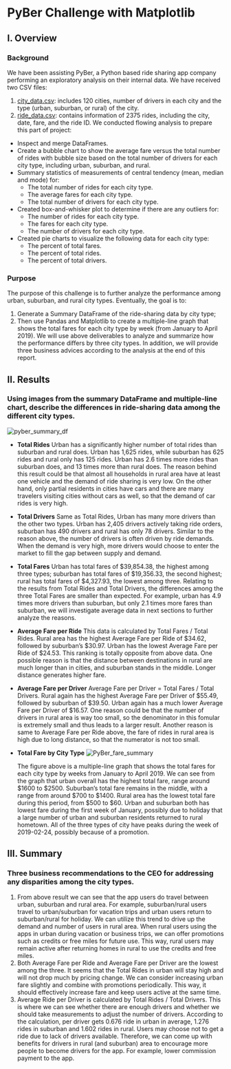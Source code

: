 # PyBer Challenge with Matplotlib

## I. Overview

### Background
We have been assisting PyBer, a Python based ride sharing app company performing an exploratory analysis on their internal data. We have received two CSV files:
1.	[city_data.csv](https://github.com/weihaolun/pyber_analysis/blob/ee0658869a135c32dfe770cd3c33cbc3ab2a05fe/Resources/city_data.csv): includes 120 cities, number of drivers in each city and the type (urban, suburban, or rural) of the city.
2.	[ride_data.csv](https://github.com/weihaolun/pyber_analysis/blob/ee0658869a135c32dfe770cd3c33cbc3ab2a05fe/Resources/ride_data.csv): contains information of 2375 rides, including the city, date, fare, and the ride ID.
We conducted flowing analysis to prepare this part of project:
-	Inspect and merge DataFrames.
-	Create a bubble chart to show the average fare versus the total number of rides with bubble size based on the total number of drivers for each city type, including urban, suburban, and rural.
-	Summary statistics of measurements of central tendency (mean, median and mode) for:
    - The total number of rides for each city type.
    - The average fares for each city type.
    - The total number of drivers for each city type.
-	Created box-and-whisker plot to determine if there are any outliers for:
    - The number of rides for each city type.
    - The fares for each city type.
    - The number of drivers for each city type.
-	Created pie charts to visualize the following data for each city type:
    - The percent of total fares.
    - The percent of total rides.
    - The percent of total drivers.

### Purpose
The purpose of this challenge is to further analyze the performance among urban, suburban, and rural city types. Eventually, the goal is to:
  1.	Generate a Summary DataFrame of the ride-sharing data by city type;
  2.	Then use Pandas and Matplotlib to create a multiple-line graph that shows the total fares for each city type by week (from January to April 2019).
We will use above deliverables to analyze and summarize how the performance differs by three city types. In addition, we will provide three business advices according to the analysis at the end of this report.

## II. Results

### Using images from the summary DataFrame and multiple-line chart, describe the differences in ride-sharing data among the different city types.

   ![pyber_summary_df](https://user-images.githubusercontent.com/84211948/126138749-e2ad91ec-0233-496c-bdbd-a7a853ec91dc.png)

  - **Total Rides**
    Urban has a significantly higher number of total rides than suburban and rural does. Urban has 1,625 rides, while suburban has 625 rides and rural only has 125 rides. Urban has 2.6 times more rides than suburban does, and 13 times more than rural does. The reason behind this result could be that almost all households in rural area have at least one vehicle and the demand of ride sharing is very low. On the other hand, only partial residents in cities have cars and there are many travelers visiting cities without cars as well, so that the demand of car rides is very high.
    
  - **Total Drivers**
    Same as Total Rides, Urban has many more drivers than the other two types. Urban has 2,405 drivers actively taking ride orders, suburban has 490 drivers and rural has only 78 drivers.  Similar to the reason above, the number of drivers is often driven by ride demands. When the demand is very high, more drivers would choose to enter the market to fill the gap between supply and demand.

  - **Total Fares**
    Urban has total fares of $39,854.38, the highest among three types; suburban has total fares of $19,356.33, the second highest; rural has total fares of $4,327.93, the lowest among three. Relating to the results from Total Rides and Total Drivers, the differences among the three Total Fares are smaller than expected. For example, urban has 4.9 times more drivers than suburban, but only 2.1 times more fares than suburban, we will investigate average data in next sections to further analyze the reasons.
    
  - **Average Fare per Ride**
  This data is calculated by Total Fares / Total Rides. Rural area has the highest Average Fare per Ride of $34.62, followed by suburban’s $30.97. Urban has the lowest Average Fare per Ride of $24.53. This ranking is totally opposite from above data. One possible reason is that the distance between destinations in rural are much longer than in cities, and suburban stands in the middle. Longer distance generates higher fare.

  - **Average Fare per Driver**
   Average Fare per Driver = Total Fares / Total Drivers. Rural again has the highest Average Fare per Driver of $55.49, followed by suburban of $39.50. Urban again has a much lower Average Fare per Driver of $16.57. One reason could be that the number of drivers in rural area is way too small, so the denominator in this fomular is extremely small and thus leads to a larger result. Another reason is same to Average Fare per Ride above, the fare of rides in rural area is high due to long distance, so that the numerator is not too small.

  - **Total Fare by City Type**
  ![PyBer_fare_summary](https://user-images.githubusercontent.com/84211948/126138848-a2e89d66-00d3-4cd0-a53e-638f1d25fbe8.png)

    The figure above is a multiple-line graph that shows the total fares for each city type by weeks from January to April 2019. We can see from the graph that urban overall has the highest total fare, range around $1600 to $2500. Suburban’s total fare remains in the middle, with a range from around $700 to $1400. Rural area has the lowest total fare during this period, from $500 to $60. Urban and suburban both has lowest fare during the first week of January, possibly due to holiday that a large number of urban and suburban residents returned to rural hometown. All of the three types of city have peaks during the week of 2019-02-24, possibly because of a promotion.
  
## III. Summary

### Three business recommendations to the CEO for addressing any disparities among the city types.
1.	From above result we can see that the app users do travel between urban, suburban and rural area. For example, suburban/rural users travel to urban/suburban for vacation trips and urban users return to suburban/rural for holiday. We can utilize this trend to drive up the demand and number of users in rural area. When rural users using the apps in urban during vacation or business trips, we can offer promotions such as credits or free miles for future use. This way, rural users may remain active after returning homes in rural to use the credits and free miles.
2.	Both Average Fare per Ride and Average Fare per Driver are the lowest among the three. It seems that the Total Rides in urban will stay high and will not drop much by pricing change. We can consider increasing urban fare slightly and combine with promotions periodically. This way, it should effectively increase fare and keep users active at the same time.
3.	Average Ride per Driver is calculated by Total Rides / Total Drivers. This is where we can see whether there are enough drivers and whether we should take measurements to adjust the number of drivers. According to the calculation, per driver gets 0.676 ride in urban in average, 1.276 rides in suburban and 1.602 rides in rural. Users may choose not to get a ride due to lack of drivers available. Therefore, we can come up with benefits for drivers in rural (and suburban) area to encourage more people to become drivers for the app. For example, lower commission payment to the app. 


